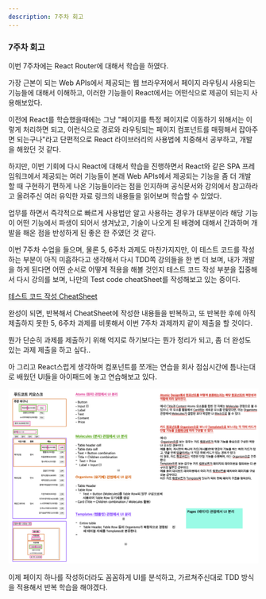 ```yaml
---
description: 7주차 회고
---
```


### 7주차 회고

이번 7주차에는 React Router에 대해서 학습을 하였다.

가장 근본이 되는 Web APIs에서 제공되는 웹 브라우저에서 페이지 라우팅시 사용되는 기능들에 대해서 이해하고, 이러한 기능들이 React에서는 어떤식으로 제공이 되는지 사용해보았다.

이전에 React를 학습했을때에는 그냥 "페이지를 특정 페이지로 이동하기 위해서는 이렇게 처리하면 되고, 이런식으로 경로와 라우팅되는 페이지 컴포넌트를 매핑해서 잡아주면 되는구나"라고 단편적으로 React 라이브러리의 사용법에 치중해서 공부하고, 개발을 해왔던 것 같다.

하지만, 이번 기회에 다시 React에 대해서 학습을 진행하면서 React와 같은 SPA 프레임워크에서 제공되는 여러 기능들이 본래 Web APIs에서 제공되는 기능을 좀 더 개발 할 때 구현하기 편하게 나온 기능들이라는 점을 인지하며 공식문서와 강의에서 참고하라고 올려주신 여러 유익한 자료 링크의 내용들을 읽어보며 학습할 수 있었다.

업무를 하면서 즉각적으로 빠르게 사용법만 알고 사용하는 경우가 대부분이라 해당 기능이 어떤 기능에서 파생이 되어서 생겨났고, 기술이 나오게 된 배경에 대해서 간과하며 개발을 해온 점을 반성하게 된 좋은 한 주였던 것 같다.

이번 7주차 수업을 들으며, 물론 5, 6주차 과제도 마찬가지지만, 이 테스트 코드를 작성하는 부분이 아직 미흡하다고 생각해서 다시 TDD쪽 강의들을 한 번 더 보며, 내가 개발을 하게 된다면 어떤 순서로 어떻게 적용을 해볼 것인지 테스트 코드 작성 부분을 집중해서 다시 강의를 보며, 나만의 Test code cheatSheet를 작성해보고 있는 중이다.

[테스트 코드 작성 CheatSheet](/Test/TestCodePractice.md)

완성이 되면, 반복해서 CheatSheet에 작성한 내용들을 반복하고, 또 반복한 후에 아직 제출하지 못한 5, 6주차 과제를 비롯해서 이번 7주차 과제까지 같이 제출을 할 것이다.

뭔가 단순히 과제를 제출하기 위해 억지로 하기보다는 뭔가 정리가 되고, 좀 더 완성도 있는 과제 제출을 하고 싶다..

아 그리고 React스럽게 생각하며 컴포넌트를 쪼개는 연습을 회사 점심시간에 틈나는대로 배웠던 UI들을 아이패드에 놓고 연습해보고 있다.

<img src="../images/component분석.png" alt="컴포넌트 분석 이미지" />

이제 페이지 하나를 작성하더라도 꼼꼼하게 UI를 분석하고, 가르쳐주신대로 TDD 방식을 적용해서 반복 학습을 해야겠다.
